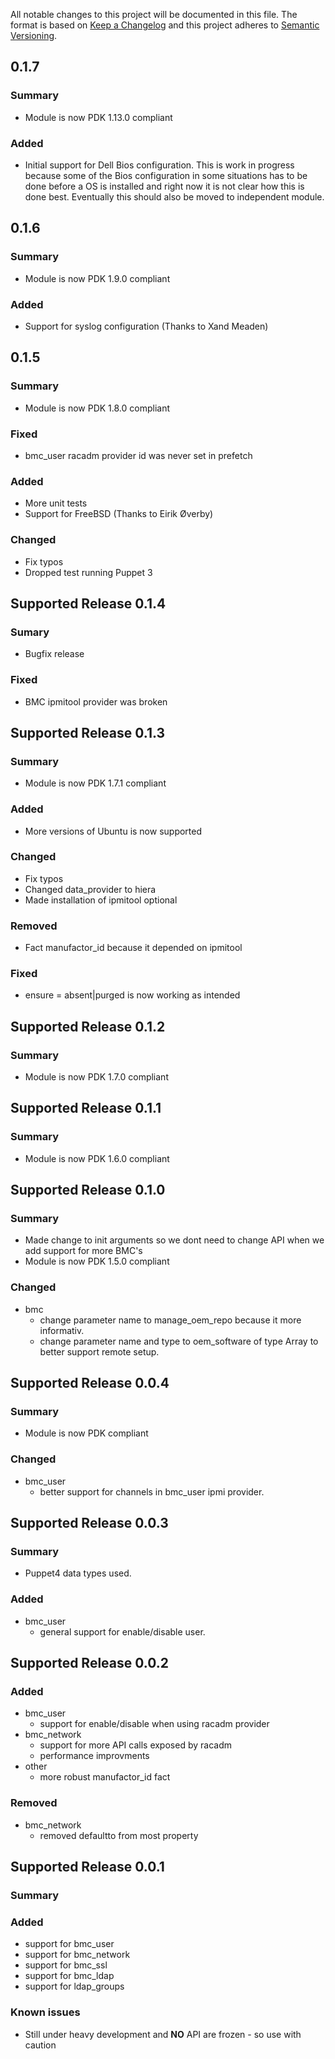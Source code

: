 All notable changes to this project will be documented in this file. The format is based on [Keep a Changelog](http://keepachangelog.com/en/1.0.0/) and this project adheres to [Semantic Versioning](http://semver.org).
## 0.1.7
### Summary
- Module is now PDK 1.13.0 compliant

### Added
- Initial support for Dell Bios configuration. This is work in progress because some of the Bios configuration in some
situations has to be done before a OS is installed and right now it is not clear how this is done best. Eventually this
should also be moved to independent module.

## 0.1.6
### Summary
- Module is now PDK 1.9.0 compliant

### Added
- Support for syslog configuration (Thanks to Xand Meaden)

## 0.1.5
### Summary
- Module is now PDK 1.8.0 compliant

### Fixed
- bmc_user racadm provider id was never set in prefetch 

### Added
- More unit tests
- Support for FreeBSD (Thanks to Eirik Øverby)

### Changed
- Fix typos
- Dropped test running Puppet 3

## Supported Release 0.1.4
### Sumary
- Bugfix release

### Fixed
- BMC ipmitool provider was broken

## Supported Release 0.1.3
### Summary
- Module is now PDK 1.7.1 compliant

### Added
- More versions of Ubuntu is now supported

### Changed
- Fix typos
- Changed data_provider to hiera
- Made installation of ipmitool optional

### Removed
- Fact manufactor_id because it depended on ipmitool

### Fixed
- ensure = absent|purged is now working as intended

## Supported Release 0.1.2
### Summary
- Module is now PDK 1.7.0 compliant

## Supported Release 0.1.1
### Summary
- Module is now PDK 1.6.0 compliant

## Supported Release 0.1.0
### Summary
- Made change to init arguments so we dont need to change API when we add support for more BMC's
- Module is now PDK 1.5.0 compliant

### Changed
- bmc
  - change parameter name to manage_oem_repo because it more informativ.
  - change parameter name and type to oem_software of type Array to better support remote setup.

## Supported Release 0.0.4
### Summary
- Module is now PDK compliant

### Changed
- bmc_user
  - better support for channels in bmc_user ipmi provider.

## Supported Release 0.0.3
### Summary
- Puppet4 data types used.

### Added
- bmc_user
  - general support for enable/disable user.

## Supported Release 0.0.2
### Added
- bmc_user
  - support for enable/disable when using racadm provider
- bmc_network
  - support for more API calls exposed by racadm
  - performance improvments
- other
    - more robust manufactor_id fact
    
### Removed    
* bmc_network
    - removed defaultto from most property

## Supported Release 0.0.1
### Summary

### Added
- support for bmc_user
- support for bmc_network
- support for bmc_ssl
- support for bmc_ldap
- support for ldap_groups

### Known issues
- Still under heavy development and **NO** API are frozen - so use with caution